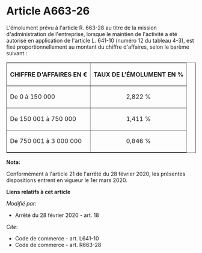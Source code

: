 # Article A663-26

L'émolument prévu à l'article R. 663-28 au titre de la mission d'administration de l'entreprise, lorsque le maintien de
l'activité a été autorisé en application de l'article L. 641-10 (numéro 12 du tableau 4-3), est fixé proportionnellement au
montant du chiffre d'affaires, selon le barème suivant :

<table align="center" border="1">
  <tbody>
    <tr>
      <th>

CHIFFRE D'AFFAIRES EN €</th>
      <th>

TAUX DE L'ÉMOLUMENT EN %</th>
    </tr>
    <tr>
      <td align="left">

De 0 à 150 000</td>
      <td align="center">

2,822 %</td>
    </tr>
    <tr>
      <td align="left">

De 150 001 à 750 000</td>
      <td align="center">

1,411 %</td>
    </tr>
    <tr>
      <td align="left">

De 750 001 à 3 000 000</td>
      <td align="center">

0,846 %</td>
    </tr>
  </tbody>
</table>

**Nota:**

Conformément à l'article 21 de l'arrêté du 28 février 2020, les présentes dispositions entrent en vigueur le 1er mars 2020.

**Liens relatifs à cet article**

_Modifié par_:

  - Arrêté du 28 février 2020 - art. 18

_Cite_:

  - Code de commerce - art. L641-10
  - Code de commerce - art. R663-28
